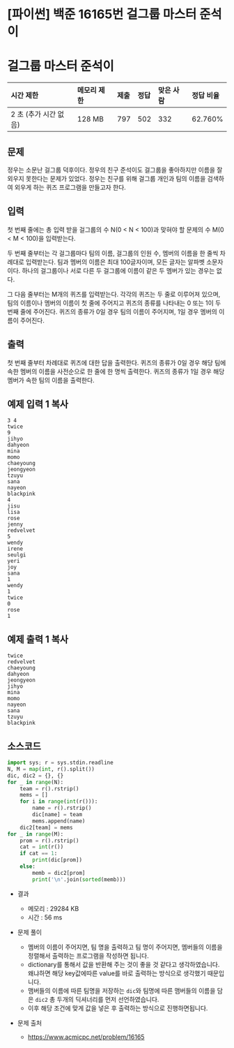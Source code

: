 # [파이썬] 백준 16165번 걸그룹 마스터 준석이

# 걸그룹 마스터 준석이

| 시간 제한             | 메모리 제한 | 제출 | 정답 | 맞은 사람 | 정답 비율 |
| :-------------------- | :---------- | :--- | :--- | :-------- | :-------- |
| 2 초 (추가 시간 없음) | 128 MB      | 797  | 502  | 332       | 62.760%   |

## 문제

정우는 소문난 걸그룹 덕후이다. 정우의 친구 준석이도 걸그룹을 좋아하지만 이름을 잘 외우지 못한다는 문제가 있었다. 정우는 친구를 위해 걸그룹 개인과 팀의 이름을 검색하여 외우게 하는 퀴즈 프로그램을 만들고자 한다.

## 입력

첫 번째 줄에는 총 입력 받을 걸그룹의 수 N(0 < N < 100)과 맞혀야 할 문제의 수 M(0 < M < 100)을 입력받는다.

두 번째 줄부터는 각 걸그룹마다 팀의 이름, 걸그룹의 인원 수, 멤버의 이름을 한 줄씩 차례대로 입력받는다. 팀과 멤버의 이름은 최대 100글자이며, 모든 글자는 알파벳 소문자이다. 하나의 걸그룹이나 서로 다른 두 걸그룹에 이름이 같은 두 멤버가 있는 경우는 없다.

그 다음 줄부터는 M개의 퀴즈를 입력받는다. 각각의 퀴즈는 두 줄로 이루어져 있으며, 팀의 이름이나 멤버의 이름이 첫 줄에 주어지고 퀴즈의 종류를 나타내는 0 또는 1이 두 번째 줄에 주어진다. 퀴즈의 종류가 0일 경우 팀의 이름이 주어지며, 1일 경우 멤버의 이름이 주어진다.

## 출력

첫 번째 줄부터 차례대로 퀴즈에 대한 답을 출력한다. 퀴즈의 종류가 0일 경우 해당 팀에 속한 멤버의 이름을 사전순으로 한 줄에 한 명씩 출력한다. 퀴즈의 종류가 1일 경우 해당 멤버가 속한 팀의 이름을 출력한다.

## 예제 입력 1 복사

```
3 4
twice
9
jihyo
dahyeon
mina
momo
chaeyoung
jeongyeon
tzuyu
sana
nayeon
blackpink
4
jisu
lisa
rose
jenny
redvelvet
5
wendy
irene
seulgi
yeri
joy
sana
1
wendy
1
twice
0
rose
1
```

## 예제 출력 1 복사

```
twice
redvelvet
chaeyoung
dahyeon
jeongyeon
jihyo
mina
momo
nayeon
sana
tzuyu
blackpink
```

## 소스코드

```python
import sys; r = sys.stdin.readline
N, M = map(int, r().split())
dic, dic2 = {}, {}
for _ in range(N):
    team = r().rstrip()
    mems = []
    for i in range(int(r())):
        name = r().rstrip()
        dic[name] = team
        mems.append(name)
    dic2[team] = mems
for _ in range(M):
    prom = r().rstrip()
    cat = int(r())
    if cat == 1:
        print(dic[prom])
    else:
        memb = dic2[prom]
        print('\n'.join(sorted(memb)))
```

* 결과
  * 메모리 : 29284 KB
  * 시간 : 56 ms
* 문제 풀이
  * 멤버의 이름이 주어지면, 팀 명을 출력하고 팀 명이 주어지면, 멤버들의 이름을 정렬해서 출력하는 프로그램을 작성하면 됩니다.
  * dictionary를 통해서 값을 반환해 주는 것이 좋을 것 같다고 생각하였습니다. 왜냐하면 해당 key값에따른 value를 바로 출력하는 방식으로 생각했기 때문입니다.
  * 맴버들의 이름에 따른 팀명을 저장하는 `dic`와 팀명에 따른 맴버들의 이름을 담은 `dic2` 총 두개의 딕셔너리를 먼저 선언하였습니다.
  * 이후 해당 조건에 맞게 값을 넣은 후 출력하는 방식으로 진행하면됩니다.

* 문제 출처

  * https://www.acmicpc.net/problem/16165

    